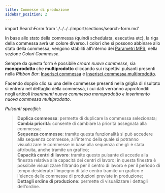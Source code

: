 ```yaml
---
title: Commesse di produzione
sidebar_position: 2
---
```


import SearchForm from './../../../import/sections/search-form.md'

<SearchForm />

In base allo stato della commessa (quindi schedulata, esecutiva etc), la riga della commessa avrà un colore diverso. I colori che si possono abbinare allo stato della commessa, vengono stabiliti all'interno dei [Parametri MPS](/docs/configurations/parameters/production/mps-parameters), nella sezione *Colori Commesse*.  

Sempre da questa form è possibile *creare nuove commesse*, sia **monoprodotto** che **multiprodotto** cliccando sui rispettivi pulsanti presenti nella *Ribbon Bar*: [Inserisci commessa](/docs/planning/mps-master-production-scheduling/production-job-orders/new-monoproduct-job-order) e [Inserisci commessa multiprodotto](/docs/planning/mps-master-production-scheduling/production-job-orders/new-multiproduct-job-order).

Facendo doppio clic su una delle commesse presenti nella griglia di risultato si entrerà nel dettaglio della commessa, i cui dati verranno approfonditi negli articoli *Inserimenti nuova commessa monoprodotto e Inserimento nuova commessa multiprodotto*.

*Pulsanti specifici*:

> **Duplica commessa**: permette di duplicare la commessa selezionata;         
> **Cambia priorità**: consente di cambiare la priorità assegnata alla commessa;               
> **Sequenza commesse**: tramite questa funzionalità si può accedere alla sequenza commesse, all'interno della quale si potranno visualizzare le commesse in base alla sequenza che gli è stata attribuita, anche tramite un grafico;                  
> **Capacità centri di lavoro**: tramite questo pulsante di accede alla finestra relativa alla capacità dei centri di lavoro; in questa finestra è possibile visualizzare filtrando per il centro di lavoro e per il periodo di tempo desiderato l'impegno di tale centro tramite un grafico e l'elenco delle commesse di produzioni previste in produzione;             
> **Dettagli ordine di produzione**: permette di visualizzare i dettagli dell'ordine.